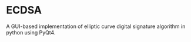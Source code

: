 # ECDSA
A GUI-based implementation of elliptic curve digital signature algorithm in python using PyQt4.
